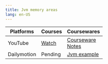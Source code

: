 ```yaml
---
title: Jvm memory areas
lang: en-US
---
```


| Platforms | Courses                                                                                      | Coursewares                                                                                                      |
|-----------|----------------------------------------------------------------------------------------------|------------------------------------------------------------------------------------------------------------------|
| YouTube   | [Watch](https://www.youtube.com/watch?v=kxfVUTRFxUo&list=PLm0MFkgiW1JgLh_yWCc783h84rwwVFYxI) | [Courseware](../../public/java/Jvm/pdf/1%20Courseware.pptx)<br/>[Notes](../../public/java/Jvm/pdf/1%20Notes.pdf) |
| Dailymotion  | Pending                                                                                      | [Jvm example](https://github.com/wangxiang4/jvm-example)                                                         |

